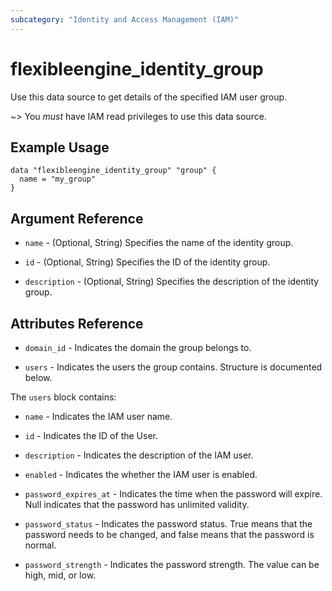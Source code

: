 ```yaml
---
subcategory: "Identity and Access Management (IAM)"
---
```


# flexibleengine_identity_group

Use this data source to get details of the specified IAM user group.

~> You *must* have IAM read privileges to use this data source.

## Example Usage

```hcl
data "flexibleengine_identity_group" "group" {
  name = "my_group"
}
```

## Argument Reference

* `name` - (Optional, String) Specifies the name of the identity group.

* `id` - (Optional, String) Specifies the ID of the identity group.

* `description` - (Optional, String) Specifies the description of the identity group.

## Attributes Reference

* `domain_id` - Indicates the domain the group belongs to.

* `users` - Indicates the users the group contains. Structure is documented below.

The `users` block contains:

* `name` - Indicates the IAM user name.

* `id` - Indicates the ID of the User.

* `description` - Indicates the description of the IAM user.

* `enabled` - Indicates the whether the IAM user is enabled.

* `password_expires_at` - Indicates the time when the password will expire.
  Null indicates that the password has unlimited validity.

* `password_status` - Indicates the password status. True means that the password needs to be changed,
  and false means that the password is normal.

* `password_strength` - Indicates the password strength. The value can be high, mid, or low.
